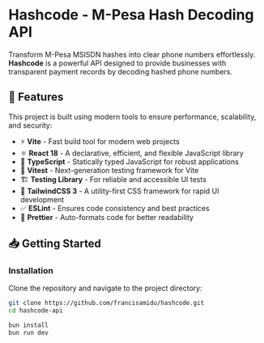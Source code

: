 # Hashcode - M-Pesa Hash Decoding API

Transform M-Pesa MSISDN hashes into clear phone numbers effortlessly. **Hashcode** is a powerful API designed to provide businesses with transparent payment records by decoding hashed phone numbers.

## 🚀 Features

This project is built using modern tools to ensure performance, scalability, and security:

- ⚡ **Vite** - Fast build tool for modern web projects
- ⚛ **React 18** - A declarative, efficient, and flexible JavaScript library
- 📜 **TypeScript** - Statically typed JavaScript for robust applications
- 🧪 **Vitest** - Next-generation testing framework for Vite
- 🏗 **Testing Library** - For reliable and accessible UI tests
- 🎨 **TailwindCSS 3** - A utility-first CSS framework for rapid UI development
- ✅ **ESLint** - Ensures code consistency and best practices
- 🎯 **Prettier** - Auto-formats code for better readability

## 📥 Getting Started

### Installation

Clone the repository and navigate to the project directory:

```bash
git clone https://github.com/francisamidu/hashcode.git
cd hashcode-api

bun install
bun run dev
```
